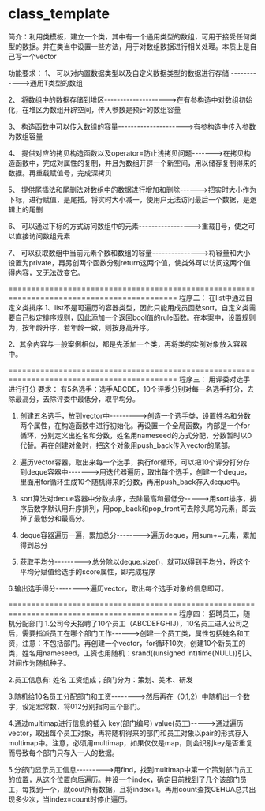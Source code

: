 # class_template

简介：利用类模板，建立一个类，其中有一个通用类型的数组，可用于接受任何类型的数据。并在类当中设置一些方法，用于对数组数据进行相关处理。本质上是自己写一个vector

功能要求：
1、 可以对内置数据类型以及自定义数据类型的数据进行存储 ------------>通用T类型的数组


2、 将数组中的数据存储到堆区-------------------->在有参构造中对数组初始化，在堆区为数组开辟空间，传入参数是预计的数组容量


3、 构造函数中可以传入数组的容量--------------------->有参构造中传入参数为数组容量


4、 提供对应的拷贝构造函数以及operator=防止浅拷贝问题------->在拷贝构造函数中，完成对属性的复制，并且为数组开辟一个新空间，用以储存复制得来的数据。再重载赋值号，完成深拷贝


5、 提供尾插法和尾删法对数组中的数据进行增加和删除------>把实时大小作为下标，进行赋值，是尾插。将实时大小减一，使用户无法访问最后一个数据，是逻辑上的尾删


6、 可以通过下标的方式访问数组中的元素----------------->重载[]号，使之可以直接访问数组元素


7、 可以获取数组中当前元素个数和数组的容量--------------->将容量和大小设置为private，再另创两个函数分别return这两个值，使类外可以访问这两个值得内容，又无法改变它。

===========================================================================================
程序二：
在list中通过自定义类排序
1、list不是可遍历的容器类型，因此只能用成员函数sort。自定义类需要自己拟定排序规则，因此添加一个返回bool值的rule函数。在本案中，设置规则为，按年龄升序，若年龄一致，则按身高升序。

2、其余内容与一般案例相似，都是先添加一个类，再将类的实例对象放入容器中。

===========================================================================================
程序三：
用评委对选手进行打分
要求：
有5名选手：选手ABCDE，10个评委分别对每一名选手打分，去除最高分，去除评委中最低分，取平均分。
1. 创建五名选手，放到vector中--------->创造一个选手类，设置姓名和分数两个属性，在构造函数中进行初始化。再设置一个全局函数，内部是一个for循环，分别定义出姓名和分数，姓名用nameseed的方式分配，分数暂时以0代替。再在创建对象时，把这个对象用push_back传入vector的尾部。


2. 遍历vector容器，取出来每一个选手，执行for循环，可以把10个评分打分存到deque容器中------->用迭代器遍历，取出每个选手，创建一个deque，里面用for循环生成10个随机得来的分数，再用push_back存入deque中。


3. sort算法对deque容器中分数排序，去除最高和最低分----->用sort排序，排序后数字默认用升序排列，用pop_back和pop_front可去除头尾的元素，即去掉了最低分和最高分。


4. deque容器遍历一遍，累加总分-------->遍历deque，用sum+=元素，累加得到总分


5. 获取平均分--------->总分除以deque.size()，就可以得到平均分，将这个平均分赋值给选手的score属性，即完成程序


6.输出选手得分-------->遍历vector，取出每个选手对象的信息即可。

===========================================================================================
程序四：
招聘员工，随机分配部门
1.公司今天招聘了10个员工（ABCDEFGHIJ），10名员工进入公司之后，需要指派员工在哪个部门工作------>创建一个员工类，属性包括姓名和工资，注意：不包括部门。再创建一个vector，for循环10次，创建10个新员工的类，姓名用nameseed，工资也用随机：srand((unsigned int)time(NULL))引入时间作为随机种子。


2.员工信息有: 姓名  工资组成；部门分为：策划、美术、研发


3.随机给10名员工分配部门和工资-------->然后再在（0,1,2）中随机出一个数字，设定宏常数，将012分别指向三个部门。


4.通过multimap进行信息的插入  key(部门编号) value(员工)----->通过遍历vector，取出每个员工对象，再将随机得来的部门和员工对象以pair的形式存入multimap中。注意，必须用multimap，如果仅仅是map，则会识别key是否重复而导致每个部门只存入一人的数据。


5.分部门显示员工信息--------->用find<CEHUA>，找到multimap中第一个策划部门员工的位置，从这个位置向后遍历。并设一个index，确定目前找到了几个该部门员工，每找到一个，就cout所有数据，且将index+1。再用count查找CEHUA总共出现多少次，当index=count时停止遍历。







